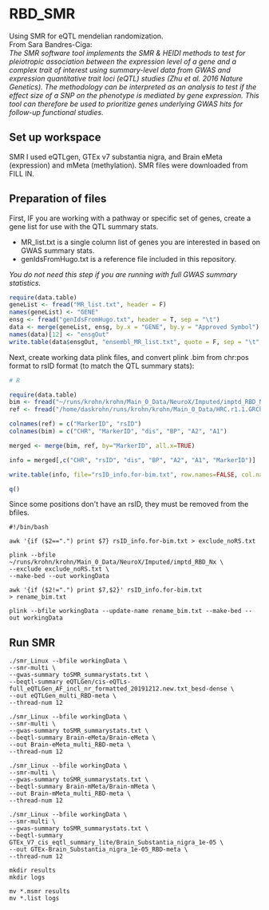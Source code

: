 # RBD_SMR
Using SMR for eQTL mendelian randomization.  
From Sara Bandres-Ciga:  
*The SMR software tool implements the SMR & HEIDI methods to test for pleiotropic association 
between the expression level of a gene and a complex trait of interest using summary-level data 
from GWAS and expression quantitative trait loci (eQTL) studies (Zhu et al. 2016 Nature Genetics). 
The methodology can be interpreted as an analysis to test if the effect size of a SNP on the 
phenotype is mediated by gene expression. This tool can therefore be used to prioritize genes 
underlying GWAS hits for follow-up functional studies.* 

## Set up workspace
SMR 
I used eQTLgen, GTEx v7 substantia nigra, and Brain eMeta (expression) and mMeta (methylation). SMR files were downloaded from FILL IN. 

## Preparation of files
First, IF you are working with a pathway or specific set of genes, create a gene list for use with the QTL summary stats.  
* MR_list.txt is a single column list of genes you are interested in based on GWAS summary stats.  
* genIdsFromHugo.txt is a reference file included in this repository. 

*You do not need this step if you are running with full GWAS summary statistics.*
```R
require(data.table)
geneList <- fread("MR_list.txt", header = F)
names(geneList) <- "GENE"
ensg <- fread("genIdsFromHugo.txt", header = T, sep = "\t")
data <- merge(geneList, ensg, by.x = "GENE", by.y = "Approved Symbol")
names(data)[12] <- "ensgOut"
write.table(data$ensgOut, "ensembl_MR_list.txt", quote = F, sep = "\t", row.names = F, col.names = F)
```

Next, create working data plink files, and convert plink .bim from chr:pos format to rsID format (to match the QTL summary stats):
```R
# R

require(data.table)
bim <- fread("~/runs/krohn/krohn/Main_0_Data/NeuroX/Imputed/imptd_RBD_Nx.bim")
ref <- fread("/home/daskrohn/runs/krohn/krohn/Main_0_Data/HRC.r1.1.GRCh37.for-anno.tab")

colnames(ref) = c("MarkerID", "rsID")
colnames(bim) = c("CHR", "MarkerID", "dis", "BP", "A2", "A1")

merged <- merge(bim, ref, by="MarkerID", all.x=TRUE)

info = merged[,c("CHR", "rsID", "dis", "BP", "A2", "A1", "MarkerID")]

write.table(info, file="rsID_info.for-bim.txt", row.names=FALSE, col.names=FALSE, quote=FALSE, sep = "\t")

q()
````
Since some positions don't have an rsID, they must be removed from the bfiles. 

````
#!/bin/bash

awk '{if ($2==".") print $7} rsID_info.for-bim.txt > exclude_noRS.txt

plink --bfile ~/runs/krohn/krohn/Main_0_Data/NeuroX/Imputed/imptd_RBD_Nx \
--exclude exclude_noRS.txt \
--make-bed --out workingData

awk '{if ($2!=".") print $7,$2}' rsID_info.for-bim.txt > rename_bim.txt

plink --bfile workingData --update-name rename_bim.txt --make-bed --out workingData 
````
## Run SMR
````
./smr_Linux --bfile workingData \
--smr-multi \
--gwas-summary toSMR_summarystats.txt \
--beqtl-summary eQTLGen/cis-eQTLs-full_eQTLGen_AF_incl_nr_formatted_20191212.new.txt_besd-dense \
--out eQTLGen_multi_RBD-meta \
--thread-num 12

./smr_Linux --bfile workingData \
--smr-multi \
--gwas-summary toSMR_summarystats.txt \
--beqtl-summary Brain-eMeta/Brain-eMeta \
--out Brain-eMeta_multi_RBD-meta \
--thread-num 12

./smr_Linux --bfile workingData \
--smr-multi \
--gwas-summary toSMR_summarystats.txt \
--beqtl-summary Brain-mMeta/Brain-mMeta \
--out Brain-mMeta_multi_RBD-meta \
--thread-num 12

./smr_Linux --bfile workingData \
--smr-multi \
--gwas-summary toSMR_summarystats.txt \
--beqtl-summary GTEx_V7_cis_eqtl_summary_lite/Brain_Substantia_nigra_1e-05 \
--out GTEx-Brain_Substantia_nigra_1e-05_RBD-meta \
--thread-num 12

mkdir results
mkdir logs 

mv *.msmr results
mv *.list logs 
````
